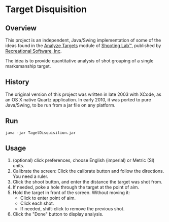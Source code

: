# Target Disquisition
## Overview
This project is an independent, Java/Swing implementation of some of the ideas found in the 
[Analyze Targets](https://www.shootingsoftware.com/target.htm) module of 
[Shooting Lab™](https://www.shootingsoftware.com/ballistics.htm), 
published by [Recreational Software, Inc](https://www.shootingsoftware.com/index.htm).

The idea is to provide quantitative analysis of shot grouping of a single marksmanship target.

## History
The original version of this project was written in late 2003 with XCode, as an OS X native
Quartz application. In early 2010, it was ported to pure Java/Swing, 
to be run from a jar file on any platform.

## Run
`java -jar TagetDisquisition.jar`

## Usage
1. (optional) click preferences, choose English (imperial) or Metric (SI) units.
2. Calibrate the screen: Click the calibrate button and follow the directions.  You need a ruler.
3. Click the shoot button, and enter the distance the target was shot from.
4. If needed, poke a hole through the target at the point of aim.
5. Hold the target in front of the screen.  Without moving it:
    - Click to enter point of aim.
    - Click each shot.
    - If needed, shift-click to remove the previous shot.
6. Click the "Done" button to display analysis.
